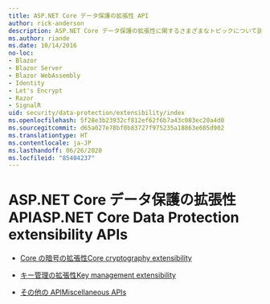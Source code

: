 ```yaml
---
title: ASP.NET Core データ保護の拡張性 API
author: rick-anderson
description: ASP.NET Core データ保護の拡張性に関するさまざまなトピックについて説明します。
ms.author: riande
ms.date: 10/14/2016
no-loc:
- Blazor
- Blazor Server
- Blazor WebAssembly
- Identity
- Let's Encrypt
- Razor
- SignalR
uid: security/data-protection/extensibility/index
ms.openlocfilehash: 5f28e3b23932cf812ef62f6b7a43c083ec20a4d0
ms.sourcegitcommit: d65a027e78bf0b83727f975235a18863e685d902
ms.translationtype: HT
ms.contentlocale: ja-JP
ms.lasthandoff: 06/26/2020
ms.locfileid: "85404237"
---
```

# <a name="aspnet-core-data-protection-extensibility-apis"></a><span data-ttu-id="74388-103">ASP.NET Core データ保護の拡張性 API</span><span class="sxs-lookup"><span data-stu-id="74388-103">ASP.NET Core Data Protection extensibility APIs</span></span>

* [<span data-ttu-id="74388-104">Core の暗号の拡張性</span><span class="sxs-lookup"><span data-stu-id="74388-104">Core cryptography extensibility</span></span>](xref:security/data-protection/extensibility/core-crypto)

* [<span data-ttu-id="74388-105">キー管理の拡張性</span><span class="sxs-lookup"><span data-stu-id="74388-105">Key management extensibility</span></span>](xref:security/data-protection/extensibility/key-management)

* [<span data-ttu-id="74388-106">その他の API</span><span class="sxs-lookup"><span data-stu-id="74388-106">Miscellaneous APIs</span></span>](xref:security/data-protection/extensibility/misc-apis)

